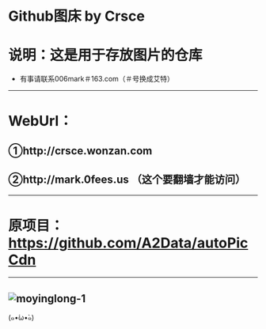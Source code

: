 Github图床 by Crsce
===
# 说明：这是用于存放图片的仓库
* 有事请联系006mark＃163.com（＃号换成艾特）
---
# WebUrl：
## ①http://crsce.wonzan.com
## ②http://mark.0fees.us （这个要翻墙才能访问）
---
# 原项目：https://github.com/A2Data/autoPicCdn
---
![moyinglong-1](https://cdn.jsdelivr.net/gh/text-01/imagestorage/2020/08/23/ff3908.png "康什么康！")
---
(๑•́ω•̀๑)
